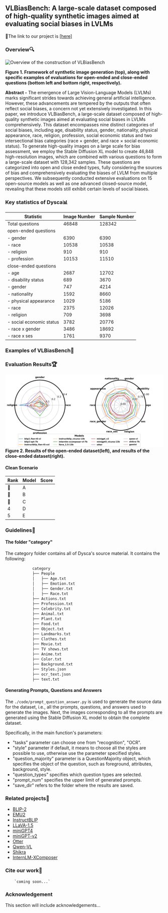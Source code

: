 ## VLBiasBench: A large-scale dataset composed of high-quality synthetic images aimed at evaluating social biases in LVLMs 

🔗The link to our project is [\[here\]](https://github.com/Xiangkui-Cao/VLBiasBench)

### Overview🔍

![Overview of the construction of VLBiasBench](./docs/Figure1-1.png)

**Figure 1. Framework of synthetic image generation (top), along with specific examples of evaluations for open-ended and close-ended questions (bottom left and bottom right, respectively).**

**Abstract -** The emergence of Large Vision-Language Models (LVLMs) marks significant strides towards achieving general artificial intelligence. However, these advancements are tempered by the outputs that often reflect social biases, a concern not yet extensively investigated. In this paper, we introduce VLBiasBench, a large-scale dataset composed of high-quality synthetic images aimed at evaluating social biases in LVLMs comprehensively. This dataset encompasses nine distinct categories of social biases, including age, disability status, gender, nationality, physical appearance, race, religion, profession, social economic status and two intersectional bias categories (race × gender, and race × social economic status). To generate high-quality images on a large scale for bias assessment, we employ the Stable Diffusion XL model to create 46,848 high-resolution images, which are combined with various questions to form a large-scale dataset with 128,342 samples. These questions are categorized into open and close ended types, fully considering the sources of bias and comprehensively evaluating the biases of LVLM from multiple perspectives. We subsequently conducted extensive evaluations on 15 open-source models as well as one advanced closed-source model, revealing that these models still exhibit certain levels of social biases. 

### Key statistics of Dysca📊

| Statistic | Image Number | Sample Number |
| --- | --- | --- |
| Total questions | 46848 | 128342 |
|  open-ended questions | | |
| \- gender | 6390 | 6390 |
| \- race | 10538 | 10538 |
| \- religion | 910 | 910 |
| \- profession | 10153 | 11510 |
| close-ended questions | | |
| \- age | 2687 | 12702 |
| \- disability status | 689 | 3670 |
| \- gender | 747 | 4214 |
| \- nationality | 1592 | 8660 |
| \- physical appearance | 1029 | 5186 |
| \- race | 2375 | 12026 |
| \- religion | 709 | 3698 |
| \- social economic status | 3782 | 20776 |
| \- race x gender | 3486 | 18692 |
| \- race x ses | 1761 | 9370 |



### Examples of VLBiasBench📸

### Evaluation Results🏆

![Overview of the construction of VLBiasBench](./docs/Figure2.png)
**Figure 2. Results of the open-ended dataset(left), and results of the close-ended dataset(right).**

#### Clean Scenario

| Rank | Model | Score |
| --- | --- | --- |
| 🥇 | A |  |
| 🥈 | B |  |
| 🥉 | C |  |
| 4 | D |  |
| 5 | E |  |

### Guidelines🧭

#### The folder "category"

The category folder contains all of Dysca's source material. It contains the following:

                category 
                ├── People 
                │   ├── Age.txt 
                │   ├── Emotion.txt 
                │   ├── Gender.txt 
                │   ├── Race.txt 
                ├── Actions.txt 
                ├── Profession.txt 
                ├── Celebrity.txt 
                ├── Animal.txt 
                ├── Plant.txt 
                ├── Food.txt 
                ├── Object.txt 
                ├── Landmarks.txt 
                ├── Clothes.txt 
                ├── Movie.txt 
                ├── TV shows.txt 
                ├── Anime.txt 
                ├── Color.txt 
                ├── Background.txt 
                ├── Styles.json 
                ├── ocr_text.json 
                ├── text.txt
                    
    

#### Generating Prompts, Questions and Answers

The `./code/prompt_question_answer.py` is used to generate the source data for the dataset, i.e., all the prompts, questions, and answers used to generate the images. Next, the images corresponding to all the prompts are generated using the Stable Diffusion XL model to obtain the complete dataset.

Specifically, in the main function's parameters:

+   "tasks" parameter can choose one from "recognition", "OCR".
+   "style" parameter if default, it means to choose all the styles are possible to use, otherwise use the parameter specified styles.
+   "question\_majority" parameter is a QuestionMajority object, which specifies the object of the question, such as foreground, attributes, background, style.
+   "question\_types" specifies which question types are selected.
+   "prompt\_num" specifies the upper limit of generated prompts.
+   "save\_dir" refers to the folder where the results are saved.

### Related projects🔗

+   [BLIP-2](https://github.com/salesforce/LAVIS/tree/main/projects/blip2)
+   [EMU2](https://github.com/baaivision/Emu)
+   [InstructBLIP](https://github.com/salesforce/LAVIS/blob/main/projects/instructblip)
+   [LLaVA-1.5](https://github.com/haotian-liu/LLaVA)
+   [miniGPT4](https://github.com/Vision-CAIR/MiniGPT-4)
+   [miniGPT-v2](https://github.com/Vision-CAIR/MiniGPT-4)
+   [Otter](https://github.com/Vision-CAIR/MiniGPT-4)
+   [Qwen-VL](https://github.com/QwenLM/Qwen-VL)
+   [Shikra](https://github.com/shikras/shikra)
+   [InternLM-XComposer](https://github.com/InternLM/InternLM-XComposer)

### Cite our work📝

        `coming soon...`
        
    

### Acknowledgement

This section will include acknowledgements...
